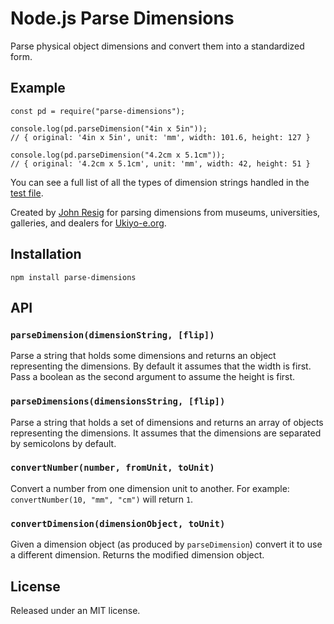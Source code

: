 # Node.js Parse Dimensions

Parse physical object dimensions and convert them into a standardized form.

## Example

```
const pd = require("parse-dimensions");

console.log(pd.parseDimension("4in x 5in"));
// { original: '4in x 5in', unit: 'mm', width: 101.6, height: 127 }

console.log(pd.parseDimension("4.2cm x 5.1cm"));
// { original: '4.2cm x 5.1cm', unit: 'mm', width: 42, height: 51 }
```

You can see a full list of all the types of dimension strings handled in the [test file](https://github.com/jeresig/node-parse-dimensions/blob/master/tests/dimensions.json).

Created by [John Resig](https://johnresig.com/) for parsing dimensions from museums, universities, galleries, and dealers for [Ukiyo-e.org](https://ukiyo-e.org/).

## Installation

```
npm install parse-dimensions
```

## API

### `parseDimension(dimensionString, [flip])`

Parse a string that holds some dimensions and returns an object
representing the dimensions. By default it assumes that the width is
first. Pass a boolean as the second argument to assume the height is first.

### `parseDimensions(dimensionsString, [flip])`

Parse a string that holds a set of dimensions and returns an array of objects
representing the dimensions. It assumes that the dimensions are separated by
semicolons by default.

### `convertNumber(number, fromUnit, toUnit)`

Convert a number from one dimension unit to another. For example:
`convertNumber(10, "mm", "cm")` will return `1`.

### `convertDimension(dimensionObject, toUnit)`

Given a dimension object (as produced by `parseDimension`) convert it to use
a different dimension. Returns the modified dimension object.

## License

Released under an MIT license.
